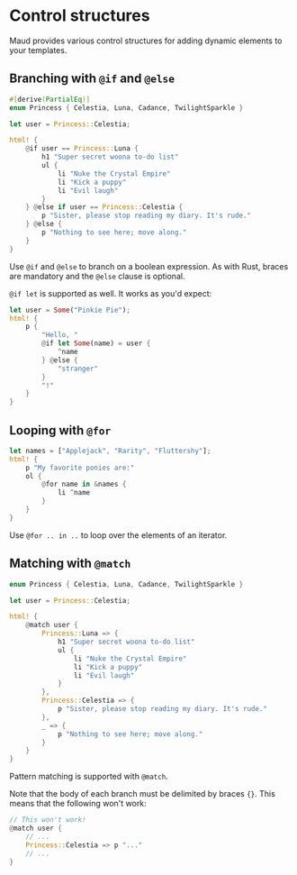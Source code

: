 # Control structures

Maud provides various control structures for adding dynamic elements to your templates.

## Branching with `@if` and `@else`

```rust
#[derive(PartialEq)]
enum Princess { Celestia, Luna, Cadance, TwilightSparkle }

let user = Princess::Celestia;

html! {
    @if user == Princess::Luna {
        h1 "Super secret woona to-do list"
        ul {
            li "Nuke the Crystal Empire"
            li "Kick a puppy"
            li "Evil laugh"
        }
    } @else if user == Princess::Celestia {
        p "Sister, please stop reading my diary. It's rude."
    } @else {
        p "Nothing to see here; move along."
    }
}
```

Use `@if` and `@else` to branch on a boolean expression. As with Rust, braces are mandatory and the `@else` clause is optional.

`@if let` is supported as well. It works as you'd expect:

```rust
let user = Some("Pinkie Pie");
html! {
    p {
        "Hello, "
        @if let Some(name) = user {
            ^name
        } @else {
            "stranger"
        }
        "!"
    }
}
```

## Looping with `@for`

```rust
let names = ["Applejack", "Rarity", "Fluttershy"];
html! {
    p "My favorite ponies are:"
    ol {
        @for name in &names {
            li ^name
        }
    }
}
```

Use `@for .. in ..` to loop over the elements of an iterator.

## Matching with `@match`

```rust
enum Princess { Celestia, Luna, Cadance, TwilightSparkle }

let user = Princess::Celestia;

html! {
    @match user {
        Princess::Luna => {
            h1 "Super secret woona to-do list"
            ul {
                li "Nuke the Crystal Empire"
                li "Kick a puppy"
                li "Evil laugh"
            }
        },
        Princess::Celestia => {
            p "Sister, please stop reading my diary. It's rude."
        },
        _ => {
            p "Nothing to see here; move along."
        }
    }
}
```

Pattern matching is supported with `@match`.

Note that the body of each branch must be delimited by braces `{}`. This means that the following won't work:

```rust
// This won't work!
@match user {
    // ...
    Princess::Celestia => p "..."
    // ...
}
```